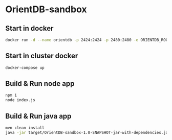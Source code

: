 # OrientDB-sandbox

## Start in docker

```bash
docker run -d --name orientdb -p 2424:2424 -p 2480:2480 -e ORIENTDB_ROOT_PASSWORD=root orientdb:latest
```

## Start in cluster docker
```bash
docker-compose up
```


## Build & Run node app
```bash
npm i
node index.js
```


## Build & Run java app

```bash
mvn clean install
java -jar target/OrientDB-sandbox-1.0-SNAPSHOT-jar-with-dependencies.jar
```
